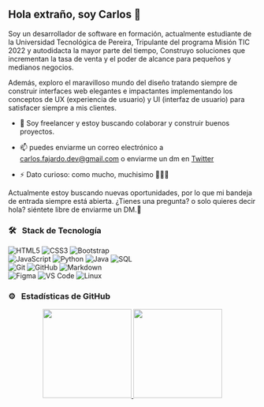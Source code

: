 ## Hola extraño, soy Carlos 👋

Soy un desarrollador de software en formación, actualmente estudiante de la Universidad Tecnológica de Pereira, Tripulante del programa Misión TIC 2022 y autodidacta la mayor parte del tiempo, Construyo soluciones que incrementan la tasa de venta y el poder de alcance para pequeños y medianos negocios.

Además, exploro el maravilloso mundo del diseño tratando siempre de construir interfaces web elegantes e impactantes implementando los conceptos de UX (experiencia de usuario) y UI (interfaz de usuario) para satisfacer siempre a mis clientes.

- 👯 Soy freelancer y estoy buscando colaborar y construir buenos proyectos.

- 📫 puedes enviarme un correo electrónico a [carlos.fajardo.dev@gmail.com](mailto:carlos.fajardo.dev@gmail.com) o enviarme un dm en [Twitter](https://twitter.com/__carldesigner)

- ⚡ Dato curioso: como mucho, muchisimo :pizza::hamburger::fries:

Actualmente estoy buscando nuevas oportunidades, por lo que mi bandeja de entrada siempre está abierta. ¿Tienes una pregunta? o solo quieres decir hola? siéntete libre de enviarme un DM.🤗

### 🛠 &nbsp; Stack de Tecnología

![HTML5](https://img.shields.io/badge/-HTML5-%23E44D27?style=for-the-badge&logo=html5&logoColor=ffffff)
![CSS3](https://img.shields.io/badge/-CSS3-%231572B6?style=for-the-badge&logo=css3)
![Bootstrap](https://img.shields.io/badge/Bootstrap-563D7C?style=for-the-badge&logo=bootstrap&logoColor=white)
<br/>
![JavaScript](https://img.shields.io/badge/-JavaScript-%23F7DF1C?style=for-the-badge&logo=javascript&logoColor=000000&labelColor=%23F7DF1C&color=%23F7DF1C)
![Python](http://img.shields.io/badge/-Python-3776AB?style=for-the-badge&logo=python&logoColor=f2c73f)
![Java](http://img.shields.io/badge/-Java-e01e23?style=for-the-badge&logo=java&logoColor=e01e23)
![SQL](http://img.shields.io/badge/-SQL-3776AB?style=for-the-badge&logo=sql&logoColor=000)
<br/>
![Git](https://img.shields.io/badge/-Git-%23F05032?style=for-the-badge&logo=git&logoColor=%23ffffff)
![GitHub](https://img.shields.io/badge/-GitHub-181717?style=for-the-badge&logo=github)
![Markdown](https://img.shields.io/badge/Markdown-000000?style=for-the-badge&logo=markdown&logoColor=white)
<br/>
![Figma](https://img.shields.io/badge/Figma-1c1c1c?style=for-the-badge&logo=figma&logoColor=fff)
![VS Code](http://img.shields.io/badge/-VS%20Code-007ACC?style=for-the-badge&logo=visual-studio-code&logoColor=ffffff)
![Linux](http://img.shields.io/badge/-Linux-0078D6?style=for-the-badge&logo=linux&logoColor=ffffff)

### ⚙️ &nbsp; Estadísticas de GitHub
<p align="center">
<a href="https://github.com/CarlDesigner">
<img height="180em" src="https://github-readme-stats-eight-theta.vercel.app/api?username=CarlDesigner&show_icons=true&theme=vue&include_all_commits=true&count_private=true"/>
<img height="180em" src="https://github-readme-stats-eight-theta.vercel.app/api/top-langs/?username=CarlDesigner&layout=compact&langs_count=8&theme=vue"/>
